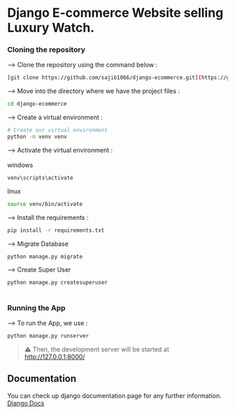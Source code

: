 # Django E-commerce Website selling Luxury Watch.

### Cloning the repository

--> Clone the repository using the command below :
```bash
[git clone https://github.com/sajib1066/django-ecommerce.git](https://github.com/tonebook32003/Django_AntiAppleWatchForever)

```

--> Move into the directory where we have the project files : 
```bash
cd django-ecommerce

```

--> Create a virtual environment :
```bash
# Create our virtual environment
python -m venv venv

```

--> Activate the virtual environment : <br><br>
windows
```bash
venv\scripts\activate

```
linux
```bash
source venv/bin/activate

```

--> Install the requirements :
```bash
pip install -r requirements.txt

```

--> Migrate Database
```bash
python manage.py migrate

```

--> Create Super User
```bash
python manage.py createsuperuser

```

#

### Running the App

--> To run the App, we use :
```bash
python manage.py runserver

```

> ⚠ Then, the development server will be started at http://127.0.0.1:8000/

## Documentation
You can check up django documentation page for any further information.
[Django Docs](https://docs.djangoproject.com/en/4.0/)
